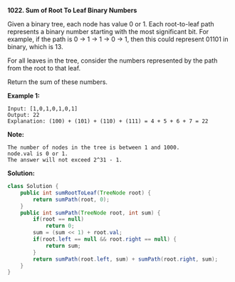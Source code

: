 **1022. Sum of Root To Leaf Binary Numbers**

Given a binary tree, each node has value 0 or 1.  Each root-to-leaf path represents a binary number starting with the most significant bit.  For example, if the path is 0 -> 1 -> 1 -> 0 -> 1, then this could represent 01101 in binary, which is 13.

For all leaves in the tree, consider the numbers represented by the path from the root to that leaf.

Return the sum of these numbers.

 

**Example 1:**


```
Input: [1,0,1,0,1,0,1]
Output: 22
Explanation: (100) + (101) + (110) + (111) = 4 + 5 + 6 + 7 = 22
```

**Note:**
```
The number of nodes in the tree is between 1 and 1000.
node.val is 0 or 1.
The answer will not exceed 2^31 - 1.
```
**Solution:**
```java
class Solution {
    public int sumRootToLeaf(TreeNode root) {
        return sumPath(root, 0);
    } 
    public int sumPath(TreeNode root, int sum) {
        if(root == null)
            return 0;
        sum = (sum << 1) + root.val;
        if(root.left == null && root.right == null) {
            return sum;
        }
        return sumPath(root.left, sum) + sumPath(root.right, sum);
    }
}
```